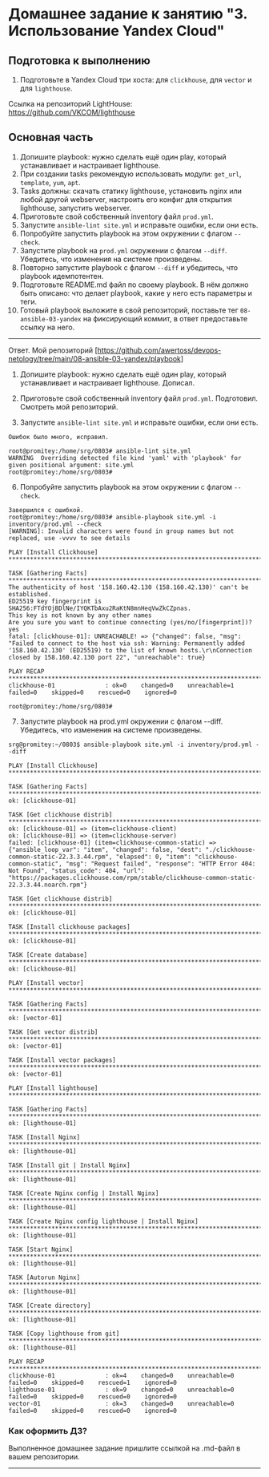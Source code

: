 # Домашнее задание к занятию "3. Использование Yandex Cloud"

## Подготовка к выполнению

1. Подготовьте в Yandex Cloud три хоста: для `clickhouse`, для `vector` и для `lighthouse`.

Ссылка на репозиторий LightHouse: https://github.com/VKCOM/lighthouse

## Основная часть

1. Допишите playbook: нужно сделать ещё один play, который устанавливает и настраивает lighthouse.
2. При создании tasks рекомендую использовать модули: `get_url`, `template`, `yum`, `apt`.
3. Tasks должны: скачать статику lighthouse, установить nginx или любой другой webserver, настроить его конфиг для открытия lighthouse, запустить webserver.
4. Приготовьте свой собственный inventory файл `prod.yml`.
5. Запустите `ansible-lint site.yml` и исправьте ошибки, если они есть.
6. Попробуйте запустить playbook на этом окружении с флагом `--check`.
7. Запустите playbook на `prod.yml` окружении с флагом `--diff`. Убедитесь, что изменения на системе произведены.
8. Повторно запустите playbook с флагом `--diff` и убедитесь, что playbook идемпотентен.
9. Подготовьте README.md файл по своему playbook. В нём должно быть описано: что делает playbook, какие у него есть параметры и теги.
10. Готовый playbook выложите в свой репозиторий, поставьте тег `08-ansible-03-yandex` на фиксирующий коммит, в ответ предоставьте ссылку на него.

---

Ответ.
Мой репозиторий [https://github.com/awertoss/devops-netology/tree/main/08-ansible-03-yandex/playbook]

1. Допишите playbook: нужно сделать ещё один play, который устанавливает и настраивает lighthouse.
Дописал.

4. Приготовьте свой собственный inventory файл `prod.yml`.
Подготовил. Смотреть мой репозиторий.

5. Запустите `ansible-lint site.yml` и исправьте ошибки, если они есть.

```
Ошибок было много, исправил.

root@promitey:/home/srg/0803# ansible-lint site.yml
WARNING  Overriding detected file kind 'yaml' with 'playbook' for given positional argument: site.yml
root@promitey:/home/srg/0803#

```

6. Попробуйте запустить playbook на этом окружении с флагом `--check`.

```
Завершился с ошибкой.
root@promitey:/home/srg/0803# ansible-playbook site.yml -i inventory/prod.yml --check
[WARNING]: Invalid characters were found in group names but not replaced, use -vvvv to see details

PLAY [Install Clickhouse] **********************************************************************************************************************************************

TASK [Gathering Facts] *************************************************************************************************************************************************
The authenticity of host '158.160.42.130 (158.160.42.130)' can't be established.
ED25519 key fingerprint is SHA256:FTdYOjBDlNe/IYQKTbAxu2RaKtN8mnHeqVwZkCZpnas.
This key is not known by any other names
Are you sure you want to continue connecting (yes/no/[fingerprint])? yes
fatal: [clickhouse-01]: UNREACHABLE! => {"changed": false, "msg": "Failed to connect to the host via ssh: Warning: Permanently added '158.160.42.130' (ED25519) to the list of known hosts.\r\nConnection closed by 158.160.42.130 port 22", "unreachable": true}

PLAY RECAP *************************************************************************************************************************************************************
clickhouse-01              : ok=0    changed=0    unreachable=1    failed=0    skipped=0    rescued=0    ignored=0

root@promitey:/home/srg/0803#

```
7. Запустите playbook на prod.yml окружении с флагом --diff. Убедитесь, что изменения на системе произведены.
```
srg@promitey:~/0803$ ansible-playbook site.yml -i inventory/prod.yml --diff

PLAY [Install Clickhouse] *****************************************************************************************************************************

TASK [Gathering Facts] ********************************************************************************************************************************
ok: [clickhouse-01]

TASK [Get clickhouse distrib] *************************************************************************************************************************
ok: [clickhouse-01] => (item=clickhouse-client)
ok: [clickhouse-01] => (item=clickhouse-server)
failed: [clickhouse-01] (item=clickhouse-common-static) => {"ansible_loop_var": "item", "changed": false, "dest": "./clickhouse-common-static-22.3.3.44.rpm", "elapsed": 0, "item": "clickhouse-common-static", "msg": "Request failed", "response": "HTTP Error 404: Not Found", "status_code": 404, "url": "https://packages.clickhouse.com/rpm/stable/clickhouse-common-static-22.3.3.44.noarch.rpm"}

TASK [Get clickhouse distrib] *************************************************************************************************************************
ok: [clickhouse-01]

TASK [Install clickhouse packages] ********************************************************************************************************************
ok: [clickhouse-01]

TASK [Create database] ********************************************************************************************************************************
ok: [clickhouse-01]

PLAY [Install vector] *********************************************************************************************************************************

TASK [Gathering Facts] ********************************************************************************************************************************
ok: [vector-01]

TASK [Get vector distrib] *****************************************************************************************************************************
ok: [vector-01]

TASK [Install vector packages] ************************************************************************************************************************
ok: [vector-01]

PLAY [Install lighthouse] *****************************************************************************************************************************

TASK [Gathering Facts] ********************************************************************************************************************************
ok: [lighthouse-01]

TASK [Install Nginx] **********************************************************************************************************************************
ok: [lighthouse-01]

TASK [Install git | Install Nginx] ********************************************************************************************************************
ok: [lighthouse-01]

TASK [Create Nginx config | Install Nginx] ************************************************************************************************************
ok: [lighthouse-01]

TASK [Create Nginx config lighthouse | Install Nginx] *************************************************************************************************
ok: [lighthouse-01]

TASK [Start Nginx] ************************************************************************************************************************************
ok: [lighthouse-01]

TASK [Autorun Nginx] **********************************************************************************************************************************
ok: [lighthouse-01]

TASK [Create directory] *******************************************************************************************************************************
ok: [lighthouse-01]

TASK [Copy lighthouse from git] ***********************************************************************************************************************
ok: [lighthouse-01]

PLAY RECAP ********************************************************************************************************************************************
clickhouse-01              : ok=4    changed=0    unreachable=0    failed=0    skipped=0    rescued=1    ignored=0
lighthouse-01              : ok=9    changed=0    unreachable=0    failed=0    skipped=0    rescued=0    ignored=0
vector-01                  : ok=3    changed=0    unreachable=0    failed=0    skipped=0    rescued=0    ignored=0

```





### Как оформить ДЗ?

Выполненное домашнее задание пришлите ссылкой на .md-файл в вашем репозитории.

---
